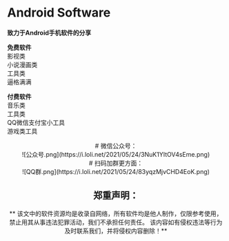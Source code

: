 # Android Software
**致力于Android手机软件的分享**

**免费软件**  
  影视类  
  小说漫画类  
  工具类  
  逼格满满  

**付费软件**  
  音乐类  
  工具类  
  QQ微信支付宝小工具  
  游戏类工具  

<div align=center>  # 微信公众号：  
<div align=center> ![公众号.png](https://i.loli.net/2021/05/24/3NuK1YItOV4sEme.png)

<div align=center>  # 扫码加群更方面：  
<div align=center> ![QQ群.png](https://i.loli.net/2021/05/24/83yqzMjvCHD4EoK.png)
  
## 郑重声明：  
**
该文中的软件资源均是收录自网络，所有软件均是他人制作，仅限参考使用，禁止用其从事违法犯罪活动，我们不承担任何责任。
该内容如有侵权违法等行为及时联系我们，并将侵权内容删除！**
